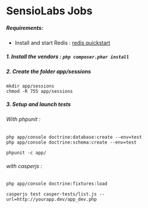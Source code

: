 SensioLabs Jobs
===============

##### Requirements:
* Install and start Redis : [redis quickstart](http://redis.io/topics/quickstart)

##### 1. Install the vendors : `php composer.phar install`

##### 2. Create the folder app/sessions

```
mkdir app/sessions
chmod -R 755 app/sessions
```

##### 3. Setup and launch tests

###### With phpunit :

```
php app/console doctrine:database:create --env=test
php app/console doctrine:schema:create --env=test

phpunit -c app/
```

###### with casperjs :

```
php app/console doctrine:fixtures:load

casperjs test casper-tests/list.js --url=http://yourapp.dev/app_dev.php
```
